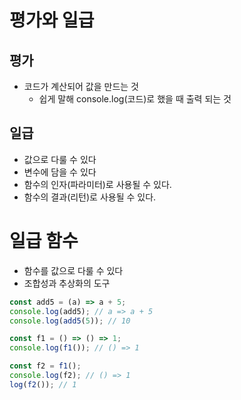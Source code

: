 # 평가와 일급

## 평가

- 코드가 계산되어 값을 만드는 것
  - 쉽게 말해 console.log(코드)로 했을 때 출력 되는 것

## 일급

- 값으로 다룰 수 있다
- 변수에 담을 수 있다
- 함수의 인자(파라미터)로 사용될 수 있다.
- 함수의 결과(리턴)로 사용될 수 있다.

# 일급 함수

- 함수를 값으로 다룰 수 있다
- 조합성과 추상화의 도구

```javascript
const add5 = (a) => a + 5;
console.log(add5); // a => a + 5
console.log(add5(5)); // 10

const f1 = () => () => 1;
console.log(f1()); // () => 1

const f2 = f1();
console.log(f2); // () => 1
log(f2()); // 1
```

